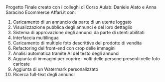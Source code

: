 <p> Progetto Finale creato con i colleghi di Corso Aulab: Daniele Alato e Anna Saracino
Ecommerce Affari.it con: </p>
  <ol>
        <li>Caricamento di un annuncio da parte di un utente loggato</li>
        <li>Visualizzazione pubblica degli annunci e del loro dettaglio</li>
        <li>Sistema di approvazione degli annunci da parte di utenti abilitati</li>
        <li>Interfaccia multilingua</li>
        <li>Caricamento di multiple foto descrittive del prodotto di vendita</li>
        <li>Refactoring del front-end con crop delle immagini</li>
        <li>Analisi automatica tramite AI del testo degli annunci</li>
        <li>Aggiunta di immagini per coprire i volti delle persone presenti nelle foto caricate</li>
        <li>Aggiunta di un Watermark personalizzato</li>
        <li>Ricerca full-text degli annunci</li>
    </ol>
